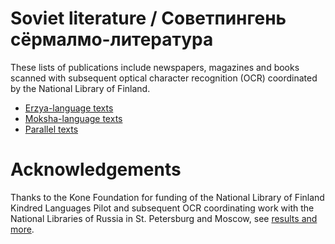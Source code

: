 # Soviet literature / Советпингень сёрмалмо-литература
These lists of publications include newspapers, magazines and books scanned with subsequent optical character recognition (OCR) coordinated by the National Library of Finland.

* [Erzya-language texts](erzya_links.md)
* [Moksha-language texts](moksha_links.md)
* [Parallel texts](parallel_links.md)

# Acknowledgements
Thanks to the Kone Foundation for funding of the National Library of Finland Kindred Languages Pilot and subsequent OCR coordinating work with the National Libraries of Russia in St. Petersburg and Moscow, see [results and more](https://fennougrica.kansalliskirjasto.fi/).
